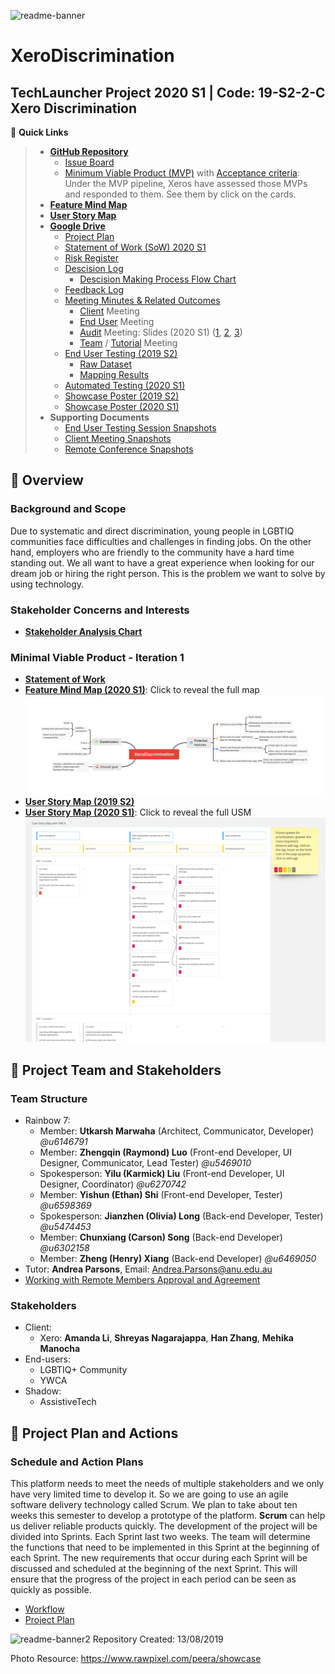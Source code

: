 ![readme-banner](Assets/readme-banner/readme-banner-new.png)
# XeroDiscrimination
TechLauncher Project 2020 S1 | Code: 19-S2-2-C Xero Discrimination
---
:link: **Quick Links**
> * [**GitHub Repository**](https://github.com/XeroDiscrimination/XeroDiscrimination)
> 	* [Issue Board](https://github.com/XeroDiscrimination/XeroDiscrimination/issues)
>	* [Minimum Viable Product (MVP)](https://github.com/XeroDiscrimination/XeroDiscrimination/labels/MVP) with [Acceptance criteria](https://github.com/XeroDiscrimination/XeroDiscrimination/labels/MVP): Under the MVP pipeline, Xeros have assessed those MVPs and responded to them. See them by click on the cards.
> * [**Feature Mind Map**](https://drive.google.com/file/d/13mptTU_BVMKIFpw-GJgYrQAsPAmmu2UL/view?usp=sharing)
> * [**User Story Map**](https://miro.com/app/board/o9J_ktx1beQ=/)
> * [**Google Drive**](https://drive.google.com/drive/folders/16or-qAWaP47zYRBujUtLxquibFVMffwd)
>  	* [Project Plan](https://drive.google.com/open?id=1SB9oyRcp21_rfohmSQQdtWHxJnV5V1Ay)
>	* [Statement of Work (SoW) 2020 S1](https://docs.google.com/document/d/1YBZL4IUF8j6Wo8m1v1iqP18Us73I_kAL-XkAC27-nug/edit?usp=sharing)
>	* [Risk Register](https://drive.google.com/drive/u/0/folders/1PMRCn4jS3Ur-zPC1xj_NW_ijhUyR6ev7)
>	* [Descision Log](https://drive.google.com/drive/u/0/folders/18XHohg63HihipddTGb2wYRgnH8vlGodf)
>		* [Descision Making Process Flow Chart](https://drive.google.com/drive/u/0/folders/18XHohg63HihipddTGb2wYRgnH8vlGodf)
>	* [Feedback Log](https://drive.google.com/open?id=17opM28HwXkN9lNWn-Xqov2nKgrbP8UU318U0HRg5uKo)
>	* [Meeting Minutes & Related Outcomes](https://drive.google.com/drive/folders/169VP35T8-W4mUahAn6C6lPCQlQS187oB?usp=sharing)
>		* [Client](https://drive.google.com/open?id=1vc3TeHVgU1Vq6-Y29HxFt1Xkx-3eZDTW) Meeting
>		* [End User](https://drive.google.com/open?id=1rCV_ug61Qbb6UDWZ5-2Bvz3qek2n9rSn) Meeting
>		* [Audit](https://drive.google.com/open?id=1kezyvWSLgQJ2wjDgFBhbEjjY67mQWr2M) Meeting: Slides (2020 S1)
([1](https://drive.google.com/file/d/1jjmwQwgzMD17aWH7QpZiZ2kdm8rWfUVM/view?usp=sharing), 
[2](https://drive.google.com/file/d/1rfiGfFUV34TA7PS0h5WoP9n6thAsYAeh/view?usp=sharing), 
[3]())
>		* [Team](https://drive.google.com/open?id=1arzk6l9_O8YybPrH0kaxIwK0ths6L3fP) / [Tutorial](https://drive.google.com/open?id=1C4UaNbOGimv8jshIyIePxW8_cET9NcnZ) Meeting
>	* [End User Testing (2019 S2)](https://drive.google.com/open?id=18gqvqGhVzZDWSa4ZrAtFL8qN_p34Or0f)
>		* [Raw Dataset](https://drive.google.com/open?id=1oOTcOjIXANYLUUetfQKv-XSHVPR-XBBw)
>		* [Mapping Results](https://drive.google.com/open?id=1B2iga5l2LiMfU-7CfuF2J6yy8ClL2tBl)
>	* [Automated Testing (2020 S1)](https://docs.google.com/document/d/1goGjxbINq-eNTyM5asZ51fhx1P8zTlKmH7IWhRiwIBw/edit?usp=sharing)
>	* [Showcase Poster (2019 S2)](https://drive.google.com/open?id=1ltiUQCcyGbkt4VDQtEBzp-M4R6VGYLvE)
>	* [Showcase Poster (2020 S1)](https://drive.google.com/file/d/1GGG16kWNh-AtCTrQzY3W8r8fJrOEjsFv/view?usp=sharing)
> * **Supporting Documents**
>	* [End User Testing Session Snapshots](https://drive.google.com/open?id=15zp7NXvwh1mF8rbWCacpLxMA0dr5QOzW)
>	* [Client Meeting Snapshots](https://drive.google.com/drive/folders/1WJXr71ocib6bxigVTzI6vIyjT1Pv-xET?usp=sharing)
>	* [Remote Conference Snapshots](https://drive.google.com/open?id=1aH_3ooJcwpeVPQzX3-1kkmum6lzwScxW)



## :round_pushpin: Overview

### Background and Scope
Due to systematic and direct discrimination, young people in LGBTIQ communities face difficulties and challenges in finding jobs. On the other hand, employers who are friendly to the community have a hard time standing out. We all want to have a great experience when looking for our dream job or hiring the right person. This is the problem we want to solve by using technology.

### Stakeholder Concerns and Interests
* **[Stakeholder Analysis Chart](https://docs.google.com/document/d/1epvI6XaQV2DkQ-P9564PAwCpmkWzaDA2)**

### Minimal Viable Product - Iteration 1
* **[Statement of Work](https://drive.google.com/open?id=1qOL4Du4DMxNp0jUrjw0eTDZJfbZcw_oE)**
* **[Feature Mind Map (2020 S1)](https://drive.google.com/file/d/13mptTU_BVMKIFpw-GJgYrQAsPAmmu2UL/view?usp=sharing)**: Click to reveal the full map
![feature-mind-map](Assets/Feature_Mind_Map.png)
* **[User Story Map (2019 S2)](https://drive.google.com/open?id=1PS4gMNf0QJ2Y59hs9PiB_H7XSiubzW37)**
* **[User Story Map (2020 S1)](https://miro.com/app/board/o9J_ktx1beQ=/)**: Click to reveal the full USM
[![usm-snapshot](Assets/USM_Snapshot.png)](https://miro.com/app/board/o9J_ktx1beQ=/)


## :round_pushpin: Project Team and Stakeholders
### Team Structure
* Rainbow 7:
	* Member: **Utkarsh Marwaha** (Architect, Communicator, Developer) _@u6146791_
	* Member: **Zhengqin (Raymond) Luo** (Front-end Developer, UI Designer, Communicator, Lead Tester) _@u5469010_
	* Spokesperson: **Yilu (Karmick) Liu** (Front-end Developer, UI Designer, Coordinator) _@u6270742_
	* Member: **Yishun (Ethan) Shi** (Front-end Developer, Tester) _@u6598369_
	* Spokesperson: **Jianzhen (Olivia) Long** (Back-end Developer, Tester) _@u5474453_
	* Member: **Chunxiang (Carson) Song** (Back-end Developer) _@u6302158_
	* Member: **Zheng (Henry) Xiang** (Back-end Developer) _@u6469050_
* Tutor: **Andrea Parsons**, Email: Andrea.Parsons@anu.edu.au
* [Working with Remote Members Approval and Agreement](https://drive.google.com/file/d/1sSnSL86ubvxETi3SM4OCQuOqCNMHB_PW/view?usp=sharing)
### Stakeholders
* Client:
	* Xero: **Amanda Li**, **Shreyas Nagarajappa**, **Han Zhang**, **Mehika Manocha**
* End-users:
	* LGBTIQ+ Community
	* YWCA
* Shadow:
	* AssistiveTech


## :round_pushpin: Project Plan and Actions
### Schedule and Action Plans
This platform needs to meet the needs of multiple stakeholders and we only have very limited time to develop it. So we are going to use an agile software delivery technology called Scrum. We plan to take about ten weeks this semester to develop a prototype of the platform.
**Scrum** can help us deliver reliable products quickly. The development of the project will be divided into Sprints. Each Sprint last two weeks. The team will determine the functions that need to be implemented in this Sprint at the beginning of each Sprint. The new requirements that occur during each Sprint will be discussed and scheduled at the beginning of the next Sprint. This will ensure that the progress of the project in each period can be seen as quickly as possible.
* [Workflow](https://docs.google.com/document/d/1vpVsB1WfnFJghHDhj2oB_8T0LCyMkpXN)
* [Project Plan](https://drive.google.com/drive/folders/1Iu3-M5JF8mSyvAnLL6TflXMhrUxbSZ6P)



![readme-banner2](Assets/readme-banner/readme-banner.png)
Repository Created: 13/08/2019

Photo Resource: https://www.rawpixel.com/peera/showcase
